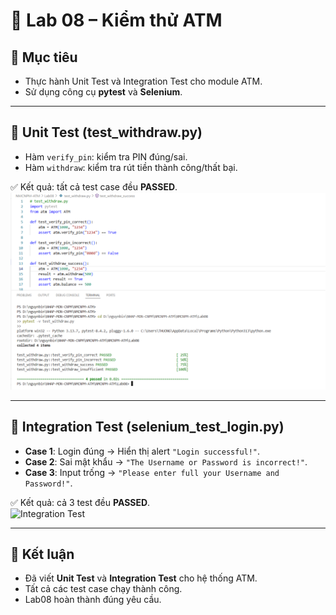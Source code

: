 # 🏧 Lab 08 – Kiểm thử ATM

## 🎯 Mục tiêu
- Thực hành Unit Test và Integration Test cho module ATM.  
- Sử dụng công cụ **pytest** và **Selenium**.  

---

## 🔹 Unit Test (test_withdraw.py)
- Hàm `verify_pin`: kiểm tra PIN đúng/sai.  
- Hàm `withdraw`: kiểm tra rút tiền thành công/thất bại.  

✅ Kết quả: tất cả test case đều **PASSED**.  
![report_pytest](./Lab08/unit_test.png)

---

## 🔹 Integration Test (selenium_test_login.py)
- **Case 1**: Login đúng → Hiển thị alert `"Login successful!"`.  
- **Case 2**: Sai mật khẩu → `"The Username or Password is incorrect!"`.  
- **Case 3**: Input trống → `"Please enter full your Username and Password!"`.  

✅ Kết quả: cả 3 test đều **PASSED**.  
![Integration Test](.Lab08/integration_test.png)

---

## 📌 Kết luận
- Đã viết **Unit Test** và **Integration Test** cho hệ thống ATM.  
- Tất cả các test case chạy thành công.  
- Lab08 hoàn thành đúng yêu cầu.  
